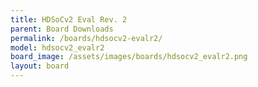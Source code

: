 ```yaml
---
title: HDSoCv2 Eval Rev. 2
parent: Board Downloads
permalink: /boards/hdsocv2-evalr2/
model: hdsocv2_evalr2
board_image: /assets/images/boards/hdsocv2_evalr2.png
layout: board
---
```

